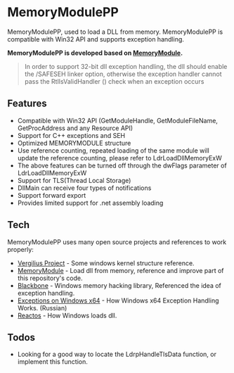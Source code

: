 # MemoryModulePP

MemoryModulePP, used to load a DLL from memory. MemoryModulePP is compatible with Win32 API and supports exception handling.

**MemoryModulePP is developed based on [MemoryModule][ref1].**

> In order to support 32-bit dll exception handling, the dll should enable the /SAFESEH linker option, 
> otherwise the exception handler cannot pass the RtlIsValidHandler () check when an exception occurs

## Features
  - Compatible with Win32 API (GetModuleHandle, GetModuleFileName, GetProcAddress and any Resource API)
  - Support for C++ exceptions and SEH
  - Optimized MEMORYMODULE structure
  - Use reference counting, repeated loading of the same module will update the reference counting, please refer to LdrLoadDllMemoryExW
  - The above features can be turned off through the dwFlags parameter of LdrLoadDllMemoryExW
  - Support for TLS(Thread Local Storage)
  - DllMain can receive four types of notifications
  - Support forward export
  - Provides limited support for .net assembly loading

## Tech

MemoryModulePP uses many open source projects and references to work properly:

* [Vergilius Project][ref0] - Some windows kernel structure reference.
* [MemoryModule][ref1] - Load dll from memory, reference and improve part of this repository's code.
* [Blackbone][ref2] - Windows memory hacking library, Referenced the idea of exception handling.
* [Exceptions on Windows x64][ref3] - How Windows x64 Exception Handling Works. (Russian)
* [Reactos][ref4] - How Windows loads dll.

## Todos
 - Looking for a good way to locate the LdrpHandleTlsData function, or implement this function.



   [ref0]: <https://www.vergiliusproject.com>
   [ref1]: <https://github.com/fancycode/MemoryModule.git>
   [ref2]: <https://github.com/DarthTon/Blackbone.git>
   [ref3]: <https://habr.com/en/company/aladdinrd/blog/321868/>
   [ref4]: <https://doxygen.reactos.org/>
   [ref5]: <https://github.com/processhacker/processhacker.git>
   

